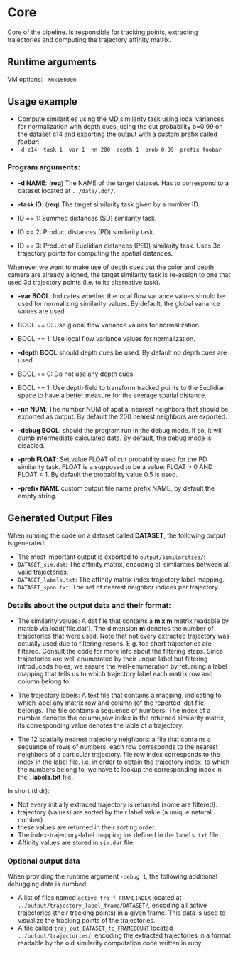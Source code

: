# Core

Core of the pipeline. Is responsible for tracking points, extracting trajectories and computing the trajectory affinity matrix.

## Runtime arguments

VM options: `-Xmx16000m`

## Usage example

+ Compute similarities using the MD similarity task using local variances for normalization with depth cues, using the cut probability p=0.99 on the dataset c14 and exporting the output with a custom prefix called _foobar_:
 + `-d c14 -task 1 -var 1 -nn 200 -depth 1 -prob 0.99 -prefix foobar`

### Program arguments: 
+ **-d NAME**: (**req**) The NAME of the target dataset. Has to correspond to a dataset located at `../data/ldof/`.

+ **-task ID**: (**req**) The target similarity task given by a number ID.
 + ID == 1: Summed distances (SD) similarity task.
 + ID == 2: Product distances (PD) similarity task.
 + ID == 3: Product of Euclidian distances (PED) similarity task. Uses 3d trajectory points for computing the spatial distances.

Whenever we want to make use of depth cues but the color and depth camera are already aligned, 
the target similarity task is re-assign to one that used 3d trajectory points (i.e. to its alternative task).
 
+ **-var BOOL**: Indicates whether the local flow variance values should be used for normalizing similarity values. By default, the global variance values are used.
 + BOOL == 0: Use global flow variance values for normalization.
 + BOOL == 1: Use local flow variance values for normalization.
 
+ **-depth BOOL** should depth cues be used. By default no depth cues are used.
 + BOOL == 0: Do not use any depth cues.
 + BOOL == 1: Use depth field to transform tracked points to the Euclidian space to have a better measure for the average spatial distance.
 
+ **-nn NUM**: The number NUM of spatial nearest neighbors that should be exported as output. By default the 200 nearest neighbors are exported.

+ **-debug BOOL**:  should the program run in the debug mode. If so, it will dumb intermediate calculated data. By default, the debug mode is disabled.

+ **-prob FLOAT**: Set value FLOAT of cut probability used for the PD similarity task. FLOAT is a supposed to be a value: FLOAT > 0 AND FLOAT < 1. By default the probability value 0.5 is used.

+ **-prefix NAME** custom output file name prefix NAME, by default the empty string.

## Generated Output Files

When running the code on a dataset called **DATASET**, the following output is generated:

+ The most important output is exported to `output/similarities/`:
 + `DATASET_sim.dat`: The affinity matrix, encoding all similarities between all valid trajectories.
 + `DATASET_labels.txt`: The affinity matrix index trajectory label mapping.
 + `DATASET_spnn.txt`: The set of nearest neighbor indices per trajectory.
 
### Details about the output data and their format:
 
 + The similarity values: A dat file that contains a **m x m** matrix readable by matlab via load('file.dat'). The dimension **m** denotes the number of trajectories that were used. Note that not every extracted trajectory was actually used due to filtering resons. E.g. too short trajectories are filtered. Consult the code for more info about the filtering steps. Since trajectories are well enumerated by their unque label but filtering introduceds holes, we ensure the well-enumeration by returning a label mapping that tells us to which trajectory label each matrix row and column belong to. 
 
 + The trajectory labels: A text file that contains a mapping, indicating to which label any matrix row and column (of the reported .dat file) belongs. The file contains a sequence of numbers. The index of a number denotes the column,row index in the returned similarity matrix, its corresponding value denotes the lable of a trajectory.
 
 + The 12 spatially nearest trajectory neighbors: a file that contains a sequence of rows of numbers. each row corresponds to the nearest neighbors of a particular trajectory. file row index corresponds to the index in the label file. i.e. in order to obtain the trajectory index, to which the numbers belong to, we have to lookup the corresponding index in the **_labels.txt** file. 
 
 In short (tl;dr):
 
 + Not every initially extraced trajectory is returned (some are filtered).
 + trajectory (values) are sorted by their label value (a unique natural number)
 + these values are returned in their sorting order.
 + The index-trajectory-label mapping ins defined in the `labels.txt` file.
 + Affinity values are stored in `sim.dat` file.

### Optional output data

When providing the runtime argument `-debug 1`, the following additional debugging data is dumbed:

+ A list of files named `active_tra_f_FRAMEINDEX` located at `../output/trajectory_label_frame/DATASET/`, encoding all active trajectories (their tracking points) in a given frame. This data is used to visualize the tracking points of the trajectories.
+ A file called `traj_out_DATASET_fc_FRAMECOUNT` located `../output/trajectories/`, encoding the extracted trajectories in a format readable by the old similarity computation code written in ruby.
